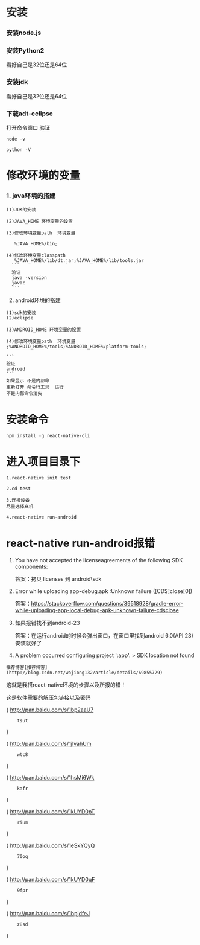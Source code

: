 # 安装
### 安装node.js
### 安装Python2
看好自己是32位还是64位
### 安装jdk
看好自己是32位还是64位
### 下载adt-eclipse
打开命令窗口
验证

    node -v
	
	python -V

# 修改环境的变量
### 1. java环境的搭建
    (1)JDK的安装
	
    (2)JAVA_HOME 环境变量的设置
	
    (3)修改环境变量path  环境变量

       %JAVA_HOME%/bin;
	   
    (4)修改环境变量classpath
       %JAVA_HOME%/lib/dt.jar;%JAVA_HOME%/lib/tools.jar
      ```
      验证
      java -version
	  javac
      ```
   2. android环境的搭建
   
    (1)sdk的安装
    (2)eclipse
	
    (3)ANDROID_HOME 环境变量的设置
	
    (4)修改环境变量path  环境变量
    ;%ANDROID_HOME%/tools;%ANDROID_HOME%/platform-tools;

    ```
    验证
    android
    ```
    如果显示 不是内部命   
    重新打开 命令行工具  运行
    不是内部命令消失
    
# 安装命令

    npm install -g react-native-cli
    
# 进入项目目录下
    1.react-native init test
	
	2.cd test
	
	3.连接设备
	尽量选择真机
	 
	4.react-native run-android
	
# react-native run-android报错
    
1.
    You have not accepted the licenseagreements of the following SDK components:

    答案：拷贝  licenses 到 android\sdk
     
2.   
    Error while uploading app-debug.apk :Unknown failure ([CDS]close[0])
 
	答案：https://stackoverflow.com/questions/39518928/gradle-error-while-uploading-app-local-debug-apk-unknown-failure-cdsclose
     
3.  如果报错找不到android-23

    答案：在运行android的时候会弹出窗口，在窗口里找到android 6.0(API 23) 安装就好了

4.   A problem occurred configuring project            ':app'. > SDK location not found
    
    推荐博客[推荐博客](http://blog.csdn.net/wojiong132/article/details/69855729)
    
这就是我搭react-native环境的步骤以及所报的错！

这是软件需要的解压包链接以及密码

{
		http://pan.baidu.com/s/1bp2aaU7
		
		tsut
}

{
		http://pan.baidu.com/s/1jIvahUm
		
		wtc8
}

{
		http://pan.baidu.com/s/1hsMi6Wk
		
		kafr
}

{
		http://pan.baidu.com/s/1kUYD0pT
		
		rium
}

{
		http://pan.baidu.com/s/1eSkYQyQ
		
		70oq
}

{
		http://pan.baidu.com/s/1kUYD0qF
		
		9fpr
}

{
		http://pan.baidu.com/s/1bpjdfeJ
		
		z8sd
}
